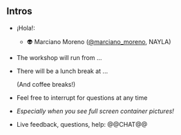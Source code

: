 ## Intros

- ¡Hola!:

    - 👽 Marciano Moreno ([@marciano_moreno](https://twitter.com/marciano_moreno), NAYLA)

 <!-- .dummy[

   - .emoji[👷🏻‍♀️] AJ ([@s0ulshake](https://twitter.com/s0ulshake), Travis CI)

   - .emoji[🚁] Alexandre ([@alexbuisine](https://twitter.com/alexbuisine), Enix SAS)

   - .emoji[🐳] Jérôme ([@jpetazzo](https://twitter.com/jpetazzo), Enix SAS)

   - .emoji[⛵] Jérémy ([@jeremygarrouste](twitter.com/jeremygarrouste), Inpiwee)

   - .emoji[🎧] Romain ([@rdegez](https://twitter.com/rdegez), Enix SAS)

] -->

- The workshop will run from ...

- There will be a lunch break at ...

  (And coffee breaks!)

- Feel free to interrupt for questions at any time

- *Especially when you see full screen container pictures!*

- Live feedback, questions, help: @@CHAT@@

